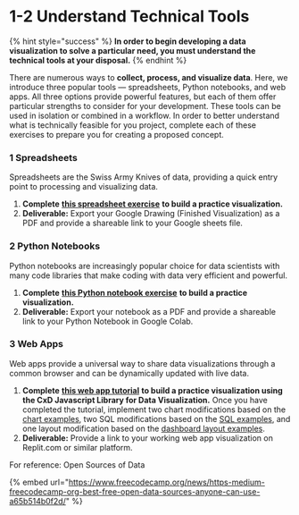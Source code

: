# 1-2 Understand Technical Tools

{% hint style="success" %}
**In order to begin developing a data visualization to solve a particular need, you must understand the technical tools at your disposal.** 
{% endhint %}

There are numerous ways to **collect, process, and visualize data**. Here, we introduce three popular tools — spreadsheets, Python notebooks, and web apps.  All three options provide powerful features, but each of them offer particular strengths to consider for your development. These tools can be used in isolation or combined in a workflow. In order to better understand what is technically feasible for you project, complete each of these exercises to prepare you for creating a proposed concept.

### **1 Spreadsheets**

Spreadsheets are the Swiss Army Knives of data, providing a quick entry point to processing and visualizing data. 

1. **Complete** [**this spreadsheet exercise**](../../reference/a-spreadsheet-exercises.md) **to build a practice visualization.**
2. **Deliverable:** Export your Google Drawing \(Finished Visualization\) as a PDF and provide a shareable link to your Google sheets file.

### **2 Python Notebooks**

Python notebooks are increasingly popular choice for data scientists with many code libraries that make coding with data very efficient and powerful. 

1. **Complete** [**this Python notebook exercise**](../../reference/b-python-notebook-exercises.md) **to build a practice visualization.**
2. **Deliverable:** Export your notebook as a PDF and provide a shareable link to your Python Notebook in Google Colab.

### **3 Web Apps**

Web apps provide a universal way to share data visualizations through a common browser and can be dynamically updated with live data. 

1. **Complete** [**this web app tutorial**](https://docs.idew.org/code-dataviz-dashboard/dashboard-template-tutorial) **to build a practice visualization using the CxD Javascript Library for Data Visualization.** Once you have completed the tutorial, implement two chart modifications based on the [chart examples](https://docs.idew.org/code-dataviz-dashboard/code-examples), two SQL modifications based on the [SQL examples](https://docs.idew.org/code-dataviz-dashboard/sql-examples), and one layout modification based on the [dashboard layout examples](https://docs.idew.org/code-dataviz-dashboard/dashboard-layout-examples).
2. **Deliverable:** Provide a link to your working web app visualization on Replit.com or similar platform.



For reference: Open Sources of Data

{% embed url="https://www.freecodecamp.org/news/https-medium-freecodecamp-org-best-free-open-data-sources-anyone-can-use-a65b514b0f2d/" %}





